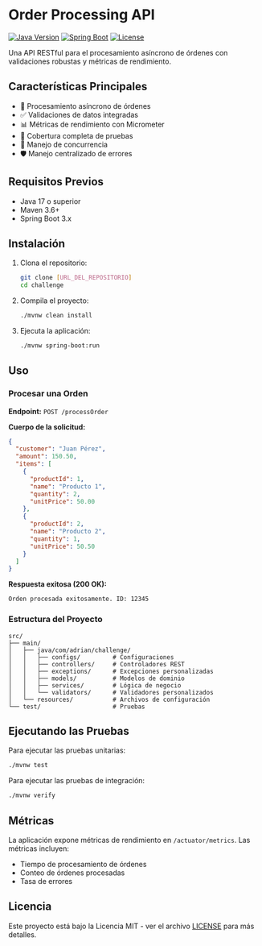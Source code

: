 # Order Processing API

[![Java Version](https://img.shields.io/badge/Java-17%2B-blue.svg)](https://openjdk.org/)
[![Spring Boot](https://img.shields.io/badge/Spring%20Boot-3.x-green.svg)](https://spring.io/projects/spring-boot)
[![License](https://img.shields.io/badge/License-MIT-yellow.svg)](https://opensource.org/licenses/MIT)

Una API RESTful para el procesamiento asíncrono de órdenes con validaciones robustas y métricas de rendimiento.

## Características Principales

- 🚀 Procesamiento asíncrono de órdenes
- ✅ Validaciones de datos integradas
- 📊 Métricas de rendimiento con Micrometer
- 🧪 Cobertura completa de pruebas
- 🔄 Manejo de concurrencia
- 🛡️ Manejo centralizado de errores

## Requisitos Previos

- Java 17 o superior
- Maven 3.6+
- Spring Boot 3.x

## Instalación

1. Clona el repositorio:
   ```bash
   git clone [URL_DEL_REPOSITORIO]
   cd challenge
   ```

2. Compila el proyecto:
   ```bash
   ./mvnw clean install
   ```

3. Ejecuta la aplicación:
   ```bash
   ./mvnw spring-boot:run
   ```

## Uso

### Procesar una Orden

**Endpoint:** `POST /processOrder`

**Cuerpo de la solicitud:**
```json
{
  "customer": "Juan Pérez",
  "amount": 150.50,
  "items": [
    {
      "productId": 1,
      "name": "Producto 1",
      "quantity": 2,
      "unitPrice": 50.00
    },
    {
      "productId": 2,
      "name": "Producto 2",
      "quantity": 1,
      "unitPrice": 50.50
    }
  ]
}
```

**Respuesta exitosa (200 OK):**
```
Orden procesada exitosamente. ID: 12345
```

### Estructura del Proyecto

```
src/
├── main/
│   ├── java/com/adrian/challenge/
│   │   ├── configs/         # Configuraciones
│   │   ├── controllers/     # Controladores REST
│   │   ├── exceptions/      # Excepciones personalizadas
│   │   ├── models/          # Modelos de dominio
│   │   ├── services/        # Lógica de negocio
│   │   └── validators/      # Validadores personalizados
│   └── resources/           # Archivos de configuración
└── test/                    # Pruebas
```

## Ejecutando las Pruebas

Para ejecutar las pruebas unitarias:
```bash
./mvnw test
```

Para ejecutar las pruebas de integración:
```bash
./mvnw verify
```

## Métricas

La aplicación expone métricas de rendimiento en `/actuator/metrics`. Las métricas incluyen:
- Tiempo de procesamiento de órdenes
- Conteo de órdenes procesadas
- Tasa de errores


## Licencia

Este proyecto está bajo la Licencia MIT - ver el archivo [LICENSE](LICENSE) para más detalles.
